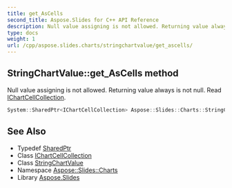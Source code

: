 ```yaml
---
title: get_AsCells
second_title: Aspose.Slides for C++ API Reference
description: Null value assigning is not allowed. Returning value always is not null. Read IChartCellCollection.
type: docs
weight: 1
url: /cpp/aspose.slides.charts/stringchartvalue/get_ascells/
---
```

## StringChartValue::get_AsCells method


Null value assigning is not allowed. Returning value always is not null. Read [IChartCellCollection](../../ichartcellcollection/).

```cpp
System::SharedPtr<IChartCellCollection> Aspose::Slides::Charts::StringChartValue::get_AsCells() override
```

## See Also

* Typedef [SharedPtr](../../../system/sharedptr/)
* Class [IChartCellCollection](../../ichartcellcollection/)
* Class [StringChartValue](../)
* Namespace [Aspose::Slides::Charts](../../)
* Library [Aspose.Slides](../../../)
